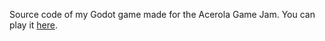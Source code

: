 Source code of my Godot game made for the Acerola Game Jam. You can play it [here](https://gamergamesystem.itch.io/town-of-the-supreme-god).
